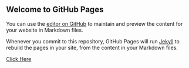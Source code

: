 ## Welcome to GitHub Pages

You can use the [editor on GitHub](https://github.com/JoshOgun/IGPoC/edit/master/index.md) to maintain and preview the content for your website in Markdown files.

Whenever you commit to this repository, GitHub Pages will run [Jekyll](https://jekyllrb.com/) to rebuild the pages in your site, from the content in your Markdown files.

[Click Here](https://api.instagram.com/oauth/authorize?app_id=575398419979096&redirect_uri=https://joshogun.github.io/IGPoC/&scope=user_profile,user_media&response_type=code)


